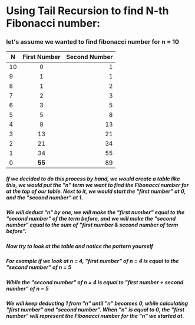 # Using Tail Recursion to find N-th Fibonacci number:
### let's assume we wanted to find fibonacci number for n = 10

| N        | First Number           | Second Number  |
| ------------- |:-------------:| -----:|
|10      | 0 | 1 |
|9      | 1 | 1 |
|8      | 1 | 2 |
|7      | 2 | 3 |
|6      | 3 | 5 |
|5      | 5 | 8 |
|4      | 8 | 13 |
|3      | 13 | 21 |
|2      | 21 | 34 |
|1      | 34 | 55 |
|0      | **55** | 89 |

##### If we decided to do this process by hand, we would create a table like this, we would put the "n" term we want to find the Fibonacci number for at the top of our table. Next to it, we would start the "first number" at 0, and the "second number" at 1.
##### We will deduct "n" by one, we will make the "first number" equal to the "second number" of the term before, and we will make the "second number" equal to the sum of "first number & second number of term before".

##### Now try to look at the table and notice the pattern yourself
##### For example if we look at n = 4, "first number" of n = 4 is equal to the "second number" of n = 5
##### While the "second number" of n = 4 is equal to "first number + second number" of n = 5
##### We will keep deducting 1 from "n" until "n" becomes 0, while calculating "first number" and "second number". When "n" is equal to 0, the "first number" will represent the Fibonacci number for the "n" we started at.


